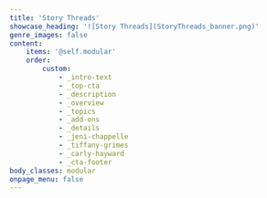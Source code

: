 ```yaml
---
title: 'Story Threads'
showcase_heading: '![Story Threads](StoryThreads_banner.png)'
genre_images: false
content:
    items: '@self.modular'
    order:
        custom:
            - _intro-text
            - _top-cta
            - _description
            - _overview
            - _topics
            - _add-ons
            - _details
            - _jeni-chappelle
            - _tiffany-grimes
            - _carly-hayward
            - _cta-footer
body_classes: modular
onpage_menu: false
---
```


